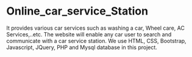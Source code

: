 # Online_car_service_Station
It provides various car services such as washing a car,  Wheel care, AC Services,..etc. The website will enable any car user to search and  communicate with a car service station. We use HTML, CSS, Bootstrap, Javascript, JQuery, PHP and Mysql database in this project.
